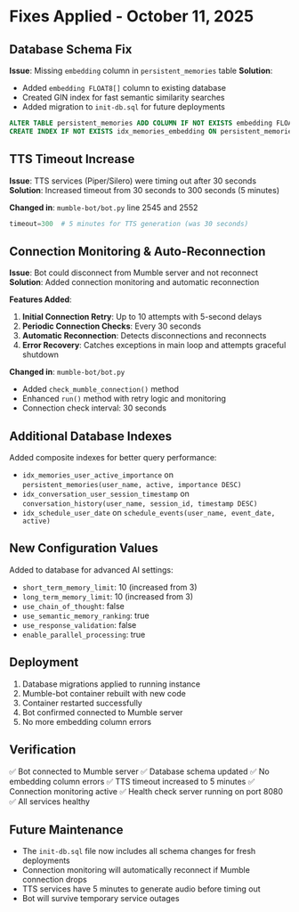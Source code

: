 # Fixes Applied - October 11, 2025

## Database Schema Fix
**Issue**: Missing `embedding` column in `persistent_memories` table
**Solution**: 
- Added `embedding FLOAT8[]` column to existing database
- Created GIN index for fast semantic similarity searches
- Added migration to `init-db.sql` for future deployments

```sql
ALTER TABLE persistent_memories ADD COLUMN IF NOT EXISTS embedding FLOAT8[];
CREATE INDEX IF NOT EXISTS idx_memories_embedding ON persistent_memories USING GIN(embedding) WHERE embedding IS NOT NULL;
```

## TTS Timeout Increase
**Issue**: TTS services (Piper/Silero) were timing out after 30 seconds
**Solution**: Increased timeout from 30 seconds to 300 seconds (5 minutes)

**Changed in**: `mumble-bot/bot.py` line 2545 and 2552
```python
timeout=300  # 5 minutes for TTS generation (was 30 seconds)
```

## Connection Monitoring & Auto-Reconnection
**Issue**: Bot could disconnect from Mumble server and not reconnect
**Solution**: Added connection monitoring and automatic reconnection

**Features Added**:
1. **Initial Connection Retry**: Up to 10 attempts with 5-second delays
2. **Periodic Connection Checks**: Every 30 seconds
3. **Automatic Reconnection**: Detects disconnections and reconnects
4. **Error Recovery**: Catches exceptions in main loop and attempts graceful shutdown

**Changed in**: `mumble-bot/bot.py`
- Added `check_mumble_connection()` method
- Enhanced `run()` method with retry logic and monitoring
- Connection check interval: 30 seconds

## Additional Database Indexes
Added composite indexes for better query performance:
- `idx_memories_user_active_importance` on `persistent_memories(user_name, active, importance DESC)`
- `idx_conversation_user_session_timestamp` on `conversation_history(user_name, session_id, timestamp DESC)`
- `idx_schedule_user_date` on `schedule_events(user_name, event_date, active)`

## New Configuration Values
Added to database for advanced AI settings:
- `short_term_memory_limit`: 10 (increased from 3)
- `long_term_memory_limit`: 10 (increased from 3)
- `use_chain_of_thought`: false
- `use_semantic_memory_ranking`: true
- `use_response_validation`: false
- `enable_parallel_processing`: true

## Deployment
1. Database migrations applied to running instance
2. Mumble-bot container rebuilt with new code
3. Container restarted successfully
4. Bot confirmed connected to Mumble server
5. No more embedding column errors

## Verification
✅ Bot connected to Mumble server
✅ Database schema updated
✅ No embedding column errors
✅ TTS timeout increased to 5 minutes
✅ Connection monitoring active
✅ Health check server running on port 8080
✅ All services healthy

## Future Maintenance
- The `init-db.sql` file now includes all schema changes for fresh deployments
- Connection monitoring will automatically reconnect if Mumble connection drops
- TTS services have 5 minutes to generate audio before timing out
- Bot will survive temporary service outages






